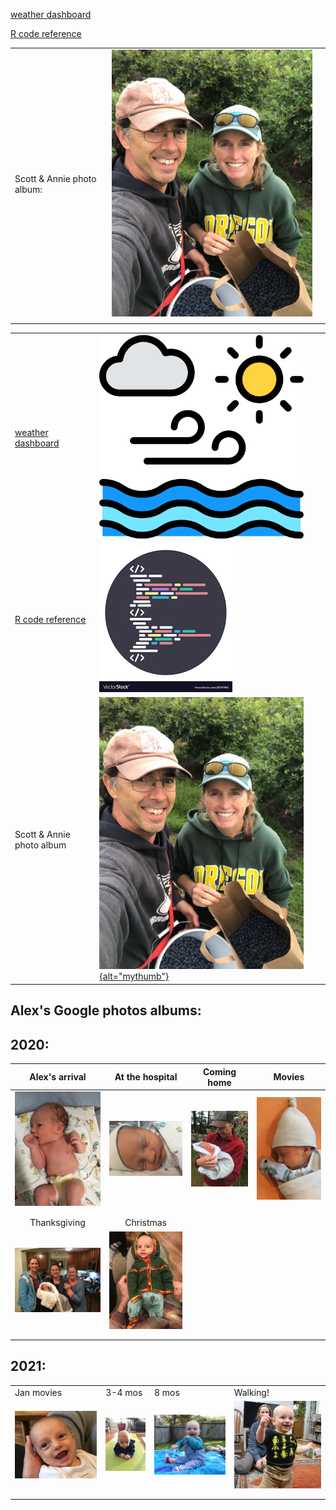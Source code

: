 [weather dashboard](docs/SRM_weather7.html)

[R code reference](docs/SRM_code.html)

|                            |                                                                                                                    |     |
|------------------------|------------------------|------------------------|
| Scott & Annie photo album: | [![mythumb](images/Scott%20n%20Annie%20thm.jpg "Scott & Annie 2020")](https://photos.app.goo.gl/Lyh4CcWdFuuiufuv5) |     |
|                            |                                                                                                                    |     |

|                                             |                                                                                                                                   |     |     |
|---------------------------------------------|-----------------------------------------------------------------------------------------------------------------------------------|-----|-----|
| [weather dashboard](docs/SRM_weather7.html) | [![](assets/weather%20icon.png)](docs/SRM_weather7.html)                                                                          |     |     |
| [R code reference](docs/SRM_code.html)      | [![](assets/code.png)](docs/SRM_code.html)                                                                                        |     |     |
| Scott & Annie photo album                   | [![mythumb](images/Scott%20n%20Annie%20thm.jpg "Scott & Annie 2020"){alt="mythumb"}](https://photos.app.goo.gl/Lyh4CcWdFuuiufuv5) |     |     |

## Alex's Google photos albums:

## 2020:

|                                                   Alex's arrival                                                   |                                             At the hospital                                              | Coming home                                                                                                 | Movies                                                                                      |
|:-----------------:|:----------------:|------------------|------------------|
| [![mythumb](images/introducing-alex-galen-marion_thm.jpg "Birthday")](https://photos.app.goo.gl/UsbqoToZ5JBLwnLX9) |   [![mythumb](images/hospital_thm.jpg "At the hospital")](https://photos.app.goo.gl/Msw5y5udBryZNi338)   | [![mythumb](images/coming%20home%202%20thm.jpg "Coming home")](https://photos.app.goo.gl/KvWUrYm67uxNgAHp7) | [![mythumb](images/movies%20thm.png "Movies")](https://photos.app.goo.gl/4mnHxyz3WaqjsbZn9) |
|                                                                                                                    |                                                                                                          |                                                                                                             |                                                                                             |
|                                                                                                                    |                                                                                                          |                                                                                                             |                                                                                             |
|                                                    Thanksgiving                                                    |                                                Christmas                                                 |                                                                                                             |                                                                                             |
|      [![mythumb](images/thanskgiving%20thm.jpg "Thanksgiving")](https://photos.app.goo.gl/9DxJhFJFUpnhJAe86)       | [![mythumb](images/christmas%20thm2.jpg "First Christmas")](https://photos.app.goo.gl/rDrpdgzfQ8Rj3SrD6) |                                                                                                             |                                                                                             |
|                                                                                                                    |                                                                                                          |                                                                                                             |                                                                                             |
|                                                                                                                    |                                                                                                          |                                                                                                             |                                                                                             |

## 2021:

|                                                                                                                 |                                                                                                 |                                                                                                                         |                                                                                                 |
|------------------|-----------------|--------------------|-----------------|
| Jan movies                                                                                                      | 3-4 mos                                                                                         | 8 mos                                                                                                                   | Walking!                                                                                        |
| [![mythumb](images/Jan%20movies%20thm.jpg "Movies from Jan 2021")](https://photos.app.goo.gl/Li67ZVJuo2Hgy5Gn6) | [![mythumb](images/3-4%20mos%20thm.jpg "3-4 mos")](https://photos.app.goo.gl/snuXCZF9zKHdtegE9) | [![mythumb](images/pre-crawling%20thm.jpg "last of the pre-crawling era")](https://photos.app.goo.gl/a3Ltsy1xZ3wZJPWH9) | [![mythumb](images/walking%20thm.jpg "Walking!!")](https://photos.app.goo.gl/SK3Sv5So67rF2tHn7) |
|                                                                                                                 |                                                                                                 |                                                                                                                         |                                                                                                 |
|                                                                                                                 |                                                                                                 |                                                                                                                         |                                                                                                 |
